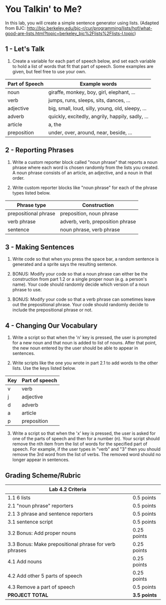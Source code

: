 # You Talkin' to Me?

In this lab, you will create a simple sentence generator using lists.  (Adapted from BJC: <http://bjc.berkeley.edu/bjc-r/cur/programming/lists/hof/what-good-are-lists.html?topic=berkeley_bjc%2Flists%2Flists-I.topic>)

## 1 - Let's Talk

1.  Create a variable for each part of speech below, and set each variable to hold a list of words that fit that part of speech.  Some examples are given, but feel free to use your own.

| Part of Speech | Example words                                    |
| -------------- | ------------------------------------------------ |
| noun           | giraffe, monkey, boy, girl, elephant, ...        |
| verb           | jumps, runs, sleeps, sits, dances, ...           |
| adjective      | big, small, loud, silly, young, old, sleepy, ... |
| adverb         | quickly, excitedly, angrily, happily, sadly, ... |
| article        | a, the                                           |
| preposition    | under, over, around, near, beside, ...           |

## 2 - Reporting Phrases

1.  Write a custom reporter block called "noun phrase" that reports a noun phrase where each word is chosen randomly from the lists you created.  A noun phrase consists of an article, an adjective, and a noun in that order.

2.  Write custom reporter blocks like "noun phrase" for each of the phrase types listed below.

| Phrase type          | Construction                     |
| -------------------- | -------------------------------- |
| prepositional phrase | preposition, noun phrase         |
| verb phrase          | adverb, verb, preposition phrase |
| sentence             | noun phrase, verb phrase         |

## 3 - Making Sentences

1.  Write code so that when you press the space bar, a random sentence is generated and a sprite says the resulting sentence.

2.  BONUS: Modify your code so that a noun phrase can either be the construction from part 1.2 or a single proper noun (e.g. a person's name).  Your code should randomly decide which version of a noun phrase to use.

3.  BONUS: Modify your code so that a verb phrase can sometimes leave out the prepositional phrase.  Your code should randomly decide to include the prepositional phrase or not.

## 4 - Changing Our Vocabulary

1.  Write a script so that when the 'n' key is pressed, the user is prompted for a new noun and that noun is added to list of nouns.  After that point, the new noun entered by the user should be able to appear in sentences.

2.  Write scripts like the one you wrote in part 2.1 to add words to the other lists.  Use the keys listed below.

| Key | Part of speech |
| --- | -------------- |
| v   | verb           |
| j   | adjective      |
| d   | adverb         |
| a   | article        |
| p   | preposition    |

3.  Write a script so that when the 'x' key is pressed, the user is asked for one of the parts of speech and then for a number (n).  Your script should remove the nth item from the list of words for the specified part of speech.  For example, if the user types in "verb" and "3" then you should remove the 3rd word from the list of verbs.  The removed word should no longer appear in sentences.

## Grading Scheme/Rubric

| **Lab 4.2 Criteria**                                   |                |
| ------------------------------------------------------ | -------------- |
| 1.1 6 lists                                            | 0.5 points     |
| 2.1 "noun phrase" reporters                            | 0.5 points     |
| 2.1 3 phrase and sentence reporters                    | 0.5 points     |
| 3.1 sentence script                                    | 0.5 points     |
| 3.2 Bonus: Add proper nouns                            | 0.25 points    |
| 3.3 Bonus: Make prepositional phrase for verb phrases  | 0.25 points    |
| 4.1 Add nouns                                          | 0.25 points    |
| 4.2 Add other 5 parts of speech                        | 0.25 points    |
| 4.3 Remove a part of speech                            | 0.5 points     |
| **PROJECT TOTAL**                                      | **3.5 points** |
